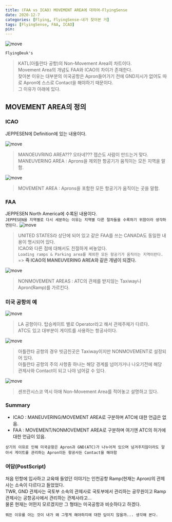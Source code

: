 ```yaml
---
title: (FAA vs ICAO) MOVEMENT AREA에 대하여-FlyingSense
date: 2020-12-7
categories: [Flying, FlyingSense-내가 찾아본 거]
tags: [FlyingSense, FAA, ICAO]
pin:
---
```

![move](/img/flying/sense/faaicao/move2.jpg)

`FlyingDeuk's`
> KATL(아틀란타 공항)의 Non-Movement Area의 차트이다. <br>
Movement Area의 개념도 FAA와 ICAO의 차이가 존재한다. <br>
찾아본 이유는 대부분의 미국공항은 Apron들어가기 전에 GND지시가 없어도 따로 Apron에 스스로 Contact을 해야하기 때문이다. <br>
그 이유가 아래에 있다.

## MOVEMENT AREA의 정의

### ICAO
JEPPESEN에 Definition에 있는 내용이다.

![move](/img/flying/sense/faaicao/move4.jpg)
>MANOEUVRING AREA??? 오타네??? 젭슨도 사람이 만드는거 맞다.<br>
MANEUVERING AREA : Aprons을 제외한 항공기가 움직이는 모든 지역을 말함.

![move](/img/flying/sense/faaicao/move5.jpg)
>MOVEMENT AREA : Aprons을 포함한 모든 항공기가 움직이는 곳을 말함.

### FAA
JEPPESEN North America에 수록된 내용이다. <br>
`JEPPESEN을 지역별로 다시 세분하는 이유는 지역별 다른 절차들을 수록하기 위함이라 생각하면된다.`
![move](/img/flying/sense/faaicao/move7.jpg)
>UNITED STATES라 상단에 되어 있고 같은 FAA를 쓰는 CANADA도 동일한 내용이 명시되어 있다. <br>
ICAO와 다른 점에 대해서도 친절하게 써놓았다. <br>
`Loading ramps & Parking area를 제외한 모든 항공기가 움직이는 지역이란다.` => **즉 ICAO의 MANEUVERING AREA와 같은 개념이 되겠다.**

![move](/img/flying/sense/faaicao/move8.jpg)
>NONMOVEMENT AREAS : ATC의 관제를 받지않는 Taxiway나 Apron(Ramp)를 가르킨다.

### 미국 공항의 예
![move](/img/flying/sense/faaicao/move1.jpg)
>LA 공항이다. 탑승케이트 별로 Operator라고 해서 관제주체가 다르다. <br>
ATC도 있고 대부분이 게이트를 사용하는 항공사이다.

![move](/img/flying/sense/faaicao/move2.jpg)
>아틀란타 공항의 경우 빗금친곳은 Taxiway이지만 NONMOVEMENT로 설정되어 있다. <br>
아틀란타 공항의 주의 사항중 하나는 해당 경계를 넘어가거나 나오기전에 해당 관제사와 Contact이 되고 나야 넘어갈 수 있다.

![move](/img/flying/sense/faaicao/move3.jpg)
>센프란시스코 역시 아애 Non-Movement Area를 적어놓고 설명하고 있다.

### Summary
- ICAO : MANEUVERING/MOVEMENT AREA로 구분하며 ATC에 대한 언급은 없음.
- FAA : MOVEMENT/NONMOVEMENT AREA로 구분하며 여기엔 ATC의 허가에 대한 언급이 있음.

`상기의 이유로 인해 미국공항은 Apron과 GND(ATC)가 나누어져 있으며 넘겨주지않더라도 알아서 게이트를 관리하는 Apron이든 항공사든 Contact을 해야함`

### 여담(PostScript)
처음 민항에 입사하고 교육때 들었던 이야기는 인천공항 Ramp(현재는 Apron)의 관제사는 소속이 다르다고 들었었다. <br>
TWR, GND 관제사는 국토부 소속의 관제사로 국토부에서 관리하는 공무원이고 Ramp 관제사는 공항공사에서 관리하는 관제사라고...<br>
물론 현재는 어떤지 모르겠지만 그 형태는 미국공항과 비슷하다고 하겠다.

`뭐든 이유를 아는 것이 내가 왜 그렇게 해야하지에 대한 답이지 않을까... 생각해 본다.`
